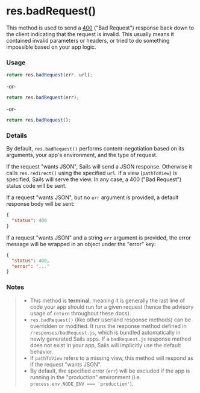 # res.badRequest()

This method is used to send a [400]() ("Bad Request") response back down to the client indicating that the request is invalid.  This usually means it contained invalid parameters or headers, or tried to do something impossible based on your app logic.


### Usage

```js
return res.badRequest(err, url);
```

-or-

```js
return res.badRequest(err);
```

-or-

```js
return res.badRequest();
```

### Details

By default, `res.badRequest()` performs content-negotiation based on its arguments, your app's environment, and the type of request.

If the request "wants JSON", Sails will send a JSON response.  Otherwise it calls `res.redirect()` using the specified `url`.  If a view (`pathToView`) is specified, Sails will serve the view.  In any case, a 400 ("Bad Request") status code will be sent.

If a request "wants JSON", but no `err` argument is provided, a default response body will be sent:

```json
{
  "status": 400
}
```

If a request "wants JSON" and a string `err` argument is provided, the error message will be wrapped in an object under the "error" key:

```json
{
  "status": 400,
  "error": "..."
}
```


### Notes
> + This method is **terminal**, meaning it is generally the last line of code your app should run for a given request (hence the advisory usage of `return` throughout these docs).
>+ `res.badRequest()` (like other userland response methods) can be overridden or modified.  It runs the response method defined in `/responses/badRequest.js`, which is bundled automatically in newly generated Sails apps.  If a `badRequest.js` response method does not exist in your app, Sails will implicitly use the default behavior.
>+ If `pathToView` refers to a missing view, this method will respond as if the request "wants JSON".
>+ By default, the specified error (`err`) will be excluded if the app is running in the "production" environment (i.e. `process.env.NODE_ENV === 'production'`).










